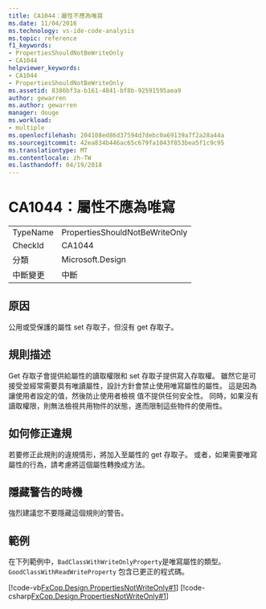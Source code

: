 ```yaml
---
title: CA1044：屬性不應為唯寫
ms.date: 11/04/2016
ms.technology: vs-ide-code-analysis
ms.topic: reference
f1_keywords:
- PropertiesShouldNotBeWriteOnly
- CA1044
helpviewer_keywords:
- CA1044
- PropertiesShouldNotBeWriteOnly
ms.assetid: 8386bf3a-b161-4841-bf8b-92591595aea9
author: gewarren
ms.author: gewarren
manager: douge
ms.workload:
- multiple
ms.openlocfilehash: 204108ed86d37594d7debc0a69139a7f2a28a44a
ms.sourcegitcommit: 42ea834b446ac65c679fa1043f853bea5f1c9c95
ms.translationtype: MT
ms.contentlocale: zh-TW
ms.lasthandoff: 04/19/2018
---
```

# <a name="ca1044-properties-should-not-be-write-only"></a>CA1044：屬性不應為唯寫
|||
|-|-|
|TypeName|PropertiesShouldNotBeWriteOnly|
|CheckId|CA1044|
|分類|Microsoft.Design|
|中斷變更|中斷|

## <a name="cause"></a>原因
 公用或受保護的屬性 set 存取子，但沒有 get 存取子。

## <a name="rule-description"></a>規則描述
 Get 存取子會提供給屬性的讀取權限和 set 存取子提供寫入存取權。 雖然它是可接受並經常需要具有唯讀屬性，設計方針會禁止使用唯寫屬性的屬性。 這是因為讓使用者設定的值，然後防止使用者檢視 值不提供任何安全性。 同時，如果沒有讀取權限，則無法檢視共用物件的狀態，進而限制這些物件的使用性。

## <a name="how-to-fix-violations"></a>如何修正違規
 若要修正此規則的違規情形，將加入至屬性的 get 存取子。 或者，如果需要唯寫屬性的行為，請考慮將這個屬性轉換成方法。

## <a name="when-to-suppress-warnings"></a>隱藏警告的時機
 強烈建議您不要隱藏這個規則的警告。

## <a name="example"></a>範例
 在下列範例中，`BadClassWithWriteOnlyProperty`是唯寫屬性的類型。 `GoodClassWithReadWriteProperty` 包含已更正的程式碼。

 [!code-vb[FxCop.Design.PropertiesNotWriteOnly#1](../code-quality/codesnippet/VisualBasic/ca1044-properties-should-not-be-write-only_1.vb)]
 [!code-csharp[FxCop.Design.PropertiesNotWriteOnly#1](../code-quality/codesnippet/CSharp/ca1044-properties-should-not-be-write-only_1.cs)]